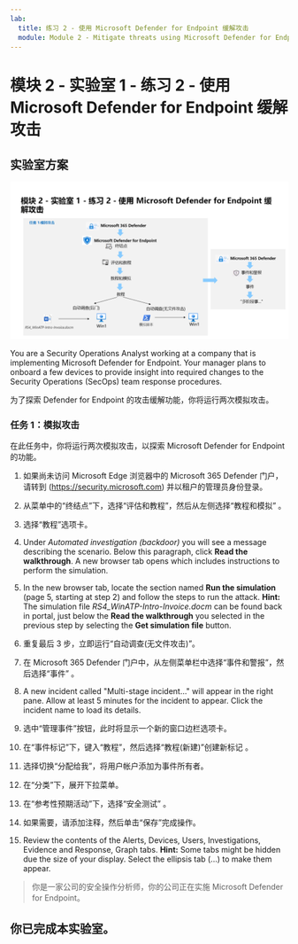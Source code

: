 ```yaml
---
lab:
  title: 练习 2 - 使用 Microsoft Defender for Endpoint 缓解攻击
  module: Module 2 - Mitigate threats using Microsoft Defender for Endpoint
---
```


# <a name="module-2---lab-1---exercise-2---mitigate-attacks-with-microsoft-defender-for-endpoint"></a>模块 2 - 实验室 1 - 练习 2 - 使用 Microsoft Defender for Endpoint 缓解攻击

## <a name="lab-scenario"></a>实验室方案

![实验室概述。](../Media/SC-200-Lab_Diagrams_Mod2_L1_Ex2.png)

You are a Security Operations Analyst working at a company that is implementing Microsoft Defender for Endpoint. Your manager plans to onboard a few devices to provide insight into required changes to the Security Operations (SecOps) team response procedures.

为了探索 Defender for Endpoint 的攻击缓解功能，你将运行两次模拟攻击。


### <a name="task-1-simulated-attacks"></a>任务 1：模拟攻击

在此任务中，你将运行两次模拟攻击，以探索 Microsoft Defender for Endpoint 的功能。

1. 如果尚未访问 Microsoft Edge 浏览器中的 Microsoft 365 Defender 门户，请转到 (https://security.microsoft.com) 并以租户的管理员身份登录。

1. 从菜单中的“终结点”下，选择“评估和教程”，然后从左侧选择“教程和模拟”  。

1. 选择“教程”选项卡。

1. Under <bpt id="p1">*</bpt>Automated investigation (backdoor)<ept id="p1">*</ept> you will see a message describing the scenario. Below this paragraph, click <bpt id="p1">**</bpt>Read the walkthrough<ept id="p1">**</ept>. A new browser tab opens which includes instructions to perform the simulation.

1. In the new browser tab, locate the section named <bpt id="p1">**</bpt>Run the simulation<ept id="p1">**</ept> (page 5, starting at step 2) and follow the steps to run the attack. <bpt id="p1">**</bpt>Hint:<ept id="p1">**</ept> The simulation file <bpt id="p2">*</bpt>RS4_WinATP-Intro-Invoice.docm<ept id="p2">*</ept> can be found back in portal, just below the <bpt id="p3">**</bpt>Read the walkthrough<ept id="p3">**</ept> you selected in the previous step by selecting the <bpt id="p4">**</bpt>Get simulation file<ept id="p4">**</ept> button. 

1. 重复最后 3 步，立即运行“自动调查(无文件攻击)”。

1. 在 Microsoft 365 Defender 门户中，从左侧菜单栏中选择“事件和警报”，然后选择“事件” 。

1. A new incident called "Multi-stage incident..." will appear in the right pane. Allow at least 5 minutes for the incident to appear. Click the incident name to load its details.

1. 选中“管理事件”按钮，此时将显示一个新的窗口边栏选项卡。 

1. 在“事件标记”下，键入“教程”，然后选择“教程(新建)”创建新标记 。 

1. 选择切换“分配给我”，将用户帐户添加为事件所有者。 

1. 在“分类”下，展开下拉菜单。 

1. 在“参考性预期活动”下，选择“安全测试” 。 

1. 如果需要，请添加注释，然后单击“保存”完成操作。

1. Review the contents of the Alerts, Devices, Users, Investigations, Evidence and Response, Graph tabs. <bpt id="p1">**</bpt>Hint:<ept id="p1">**</ept> Some tabs might be hidden due the size of your display. Select the ellipsis tab (...) to make them appear.

>你是一家公司的安全操作分析师，你的公司正在实施 Microsoft Defender for Endpoint。

## <a name="you-have-completed-the-lab"></a>你已完成本实验室。
